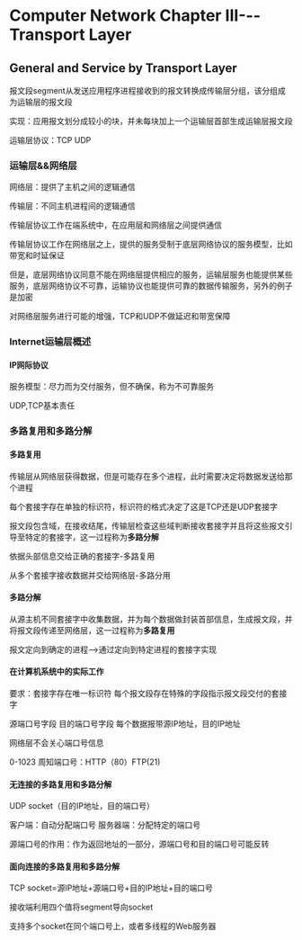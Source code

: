 # Computer Network Chapter III---Transport Layer

## General and Service by Transport Layer

报文段segment从发送应用程序进程接收到的报文转换成传输层分组，该分组成为运输层的报文段

实现：应用报文划分成较小的块，并未每块加上一个运输层首部生成运输层报文段

运输层协议：TCP UDP

### 运输层&&网络层

网络层：提供了主机之间的逻辑通信

传输层：不同主机进程间的逻辑通信

传输层协议工作在端系统中，在应用层和网络层之间提供通信

传输层协议工作在网络层之上，提供的服务受制于底层网络协议的服务模型，比如带宽和时延保证

但是，底层网络协议同意不能在网络层提供相应的服务，运输层服务也能提供某些服务，底层网络协议不可靠，运输协议也能提供可靠的数据传输服务，另外的例子是加密

对网络层服务进行可能的增强，TCP和UDP不做延迟和带宽保障

### Internet运输层概述

#### IP网际协议

服务模型：尽力而为交付服务，但不确保，称为不可靠服务

UDP,TCP基本责任

### 多路复用和多路分解

#### 多路复用

传输层从网络层获得数据，但是可能存在多个进程，此时需要决定将数据发送给那个进程

每个套接字存在单独的标识符，标识符的格式决定了这是TCP还是UDP套接字

报文段包含域，在接收结尾，传输层检查这些域判断接收套接字并且将这些报文引导至特定的套接字，这一过程称为**多路分解**

依据头部信息交给正确的套接字-多路复用

从多个套接字接收数据并交给网络层-多路分用

#### 多路分解

从源主机不同套接字中收集数据，并为每个数据做封装首部信息，生成报文段，并将报文段传递至网络层，这一过程称为**多路复用**

报文定向到确定的进程-->通过定向到特定进程的套接字实现

#### 在计算机系统中的实际工作

要求：套接字存在唯一标识符 每个报文段存在特殊的字段指示报文段交付的套接字

源端口号字段 目的端口号字段 每个数据报带源IP地址，目的IP地址

网络层不会关心端口号信息

0-1023 周知端口号：HTTP（80）FTP(21)

#### 无连接的多路复用和多路分解

UDP socket（目的IP地址，目的端口号）

客户端：自动分配端口号 服务器端：分配特定的端口号

源端口号的作用：作为返回地址的一部分，源端口号和目的端口号可能反转

#### 面向连接的多路复用和多路分解

TCP socket=源IP地址+源端口号+目的IP地址+目的端口号

接收端利用四个值将segment导向socket

支持多个socket在同个端口号上，或者多线程的Web服务器